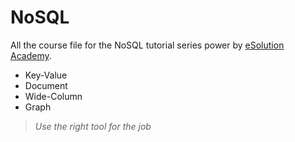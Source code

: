 # NoSQL 

All the course file for the NoSQL tutorial series power by [eSolution Academy](https://academy.esolutions.ro/).

- Key-Value
- Document 
- Wide-Column
- Graph

> _Use the right tool for the job_